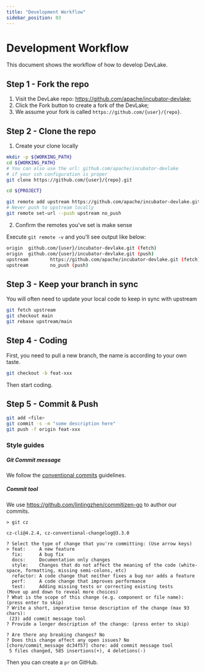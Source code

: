 ```yaml
---
title: "Development Workflow"
sidebar_position: 03
---
```


# Development Workflow

This document shows the workflow of how to develop DevLake.

## Step 1 - Fork the repo

1. Visit the DevLake repo: https://github.com/apache/incubator-devlake;
2. Click the Fork button to create a fork of the DevLake;
3. We assume your fork is called `https://github.com/{user}/{repo}`.


## Step 2 - Clone the repo

1. Create your clone locally

```sh
mkdir -p ${WORKING_PATH}
cd ${WORKING_PATH}
# You can also use the url: github.com/apache/incubator-devlake
# if your ssh configuration is proper
git clone https://github.com/{user}/{repo}.git

cd ${PROJECT}

git remote add upstream https://github.com/apache/incubator-devlake.git
# Never push to upstream locally
git remote set-url --push upstream no_push
```

2. Confirm the remotes you've set is make sense

Execute `git remote -v` and you'll see output like below:

```sh
origin  github.com/{user}/incubator-devlake.git (fetch)
origin  github.com/{user}/incubator-devlake.git (push)
upstream        https://github.com/apache/incubator-devlake.git (fetch)
upstream        no_push (push)
```

## Step 3 - Keep your branch in sync

You will often need to update your local code to keep in sync with upstream

```sh
git fetch upstream
git checkout main
git rebase upstream/main
```

## Step 4 - Coding

First, you need to pull a new branch, the name is according to your own taste.

```sh
git checkout -b feat-xxx
```

Then start coding.

## Step 5 - Commit & Push

```sh
git add <file>
git commit -s -m "some description here"
git push -f origin feat-xxx
```

### Style guides

##### Git Commit message

We follow the [conventional commits](https://www.conventionalcommits.org/en/v1.0.0/#summary) guidelines.

##### Commit tool

We use https://github.com/lintingzhen/commitizen-go to author our commits.

```
> git cz

cz-cli@4.2.4, cz-conventional-changelog@3.3.0

? Select the type of change that you're committing: (Use arrow keys)
> feat:     A new feature
  fix:      A bug fix
  docs:     Documentation only changes
  style:    Changes that do not affect the meaning of the code (white-space, formatting, missing semi-colons, etc)
  refactor: A code change that neither fixes a bug nor adds a feature
  perf:     A code change that improves performance
  test:     Adding missing tests or correcting existing tests
(Move up and down to reveal more choices)
? What is the scope of this change (e.g. component or file name): (press enter to skip)
? Write a short, imperative tense description of the change (max 93 chars):
 (23) add commit message tool
? Provide a longer description of the change: (press enter to skip)

? Are there any breaking changes? No
? Does this change affect any open issues? No
[chore/commit_message dc34f57] chore: add commit message tool
 5 files changed, 585 insertions(+), 4 deletions(-)
```


Then you can create a `pr` on GitHub.
